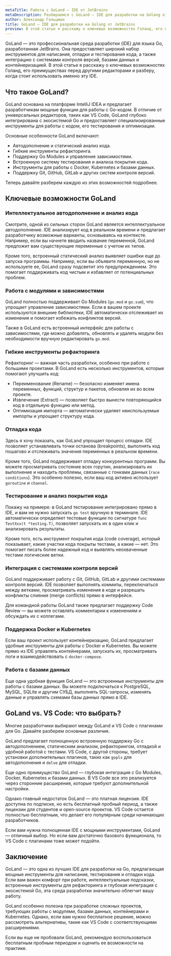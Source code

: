 ```yaml
---
metaTitle: Работа с GoLand — IDE от JetBrains
metaDescription: Разбираемся c GoLand — IDE для разработки на Golang от JetBrains
author: Александр Гольцман
title: GoLand — IDE для разработки на Golang от JetBrains
preview: В этой статье я расскажу о ключевых возможностях Голанд, его преимуществах перед другими редакторами и разберу, когда стоит использовать именно эту IDE
---
```


GoLand — это профессиональная среда разработки (IDE) для языка Go, разработанная JetBrains. Она предоставляет широкий набор инструментов для написания, отладки и тестирования кода, а также интеграцию с системами контроля версий, базами данных и контейнеризацией. В этой статье я расскажу о ключевых возможностях Голанд, его преимуществах перед другими редакторами и разберу, когда стоит использовать именно эту IDE.

## **Что такое GoLand?**

GoLand основана на платформе IntelliJ IDEA и предлагает разработчикам мощные функции для работы с Go-кодом. В отличие от универсальных редакторов, таких как VS Code, GoLand глубоко интегрирована с экосистемой Go и предоставляет специализированные инструменты для работы с кодом, его тестирования и оптимизации.

Основные особенности GoLand включают:

- Автодополнение и статический анализ кода.
- Гибкие инструменты рефакторинга.
- Поддержку Go Modules и управление зависимостями.
- Встроенную систему тестирования и анализа покрытия кода.
- Инструменты для работы с Docker, Kubernetes и базами данных.
- Поддержку Git, GitHub, GitLab и других систем контроля версий.

Теперь давайте разберем каждую из этих возможностей подробнее.

## **Ключевые возможности GoLand**

### **Интеллектуальное автодополнение и анализ кода**

Смотрите, одной из сильных сторон GoLand является интеллектуальное автодополнение. IDE анализирует код в реальном времени и предлагает разработчику возможные варианты, основываясь на контексте. Например, если вы начнете вводить название переменной, GoLand предложит вам существующие переменные с учетом их типов.

Кроме того, встроенный статический анализ выявляет ошибки еще до запуска программы. Например, если вы объявите переменную, но не используете ее, GoLand сразу подсветит это предупреждением. Это помогает поддерживать код чистым и избавляет от потенциальных проблем.

### **Работа с модулями и зависимостями**

GoLand полностью поддерживает Go Modules (`go.mod` и `go.sum`), что упрощает управление зависимостями. Если в вашем проекте используются внешние библиотеки, IDE автоматически отслеживает их изменения и помогает избежать конфликтов версий.

Также в GoLand есть встроенный интерфейс для работы с зависимостями, где можно добавлять, обновлять и удалять модули без необходимости вручную редактировать `go.mod`.

### **Гибкие инструменты рефакторинга**

Рефакторинг — важная часть разработки, особенно при работе с большими проектами. В GoLand есть несколько инструментов, которые помогают улучшить код:

- Переименование (Rename) — безопасно изменяет имена переменных, функций, структур и пакетов, обновляя их во всем проекте.
- Извлечение (Extract) — позволяет быстро вынести повторяющийся код в отдельную функцию или метод.
- Оптимизация импорта — автоматически удаляет неиспользуемые импорты и упрощает структуру кода.

### **Отладка кода**

Здесь я хочу показать, как GoLand упрощает процесс отладки. IDE позволяет устанавливать точки останова (breakpoints), выполнять код пошагово и отслеживать значения переменных в реальном времени.

Кроме того, GoLand поддерживает отладку конкурентных программ. Вы можете просматривать состояние всех горутин, анализировать их выполнение и находить проблемы, связанные с гонками данных (`race conditions`). Это особенно полезно, если ваш код активно использует `goroutine` и `channel`.

### **Тестирование и анализ покрытия кода**

Покажу на примере: в GoLand тестирование интегрировано прямо в IDE, и вам не нужно запускать `go test` вручную в терминале. IDE автоматически определяет тестовые функции по сигнатуре `func TestXxx(t *testing.T)`, позволяет запускать их в один клик и анализировать результаты.

Кроме того, есть инструмент покрытия кода (code coverage), который показывает, какие участки кода покрыты тестами, а какие — нет. Это помогает писать более надежный код и выявлять неохваченные тестами логические ветки.

### **Интеграция с системами контроля версий**

GoLand поддерживает работу с Git, GitHub, GitLab и другими системами контроля версий. IDE позволяет выполнять коммиты, переключаться между ветками, просматривать изменения в коде и разрешать конфликты слияния (merge conflicts) прямо в интерфейсе.

Для командной работы GoLand также предлагает поддержку Code Review — вы можете оставлять комментарии к изменениям и обсуждать их с коллегами.

### **Поддержка Docker и Kubernetes**

Если ваш проект использует контейнеризацию, GoLand предлагает удобные инструменты для работы с Docker и Kubernetes. Вы можете прямо из IDE управлять контейнерами, запускать их, просматривать логи и взаимодействовать с `docker-compose`.

### **Работа с базами данных**

Еще одна удобная функция GoLand — это встроенные инструменты для работы с базами данных. Вы можете подключаться к PostgreSQL, MySQL, SQLite и другим СУБД, выполнять SQL-запросы, изменять данные и управлять схемами базы данных прямо в IDE.

## **GoLand vs. VS Code: что выбрать?**

Многие разработчики выбирают между GoLand и VS Code с плагинами для Go. Давайте разберем основные различия.

GoLand предлагает полноценную встроенную поддержку Go с автодополнением, статическим анализом, рефакторингом, отладкой и удобной работой с тестами. VS Code, с другой стороны, требует установки дополнительных плагинов, таких как `gopls` для автодополнения и `delve` для отладки.

Еще одно преимущество GoLand — глубокая интеграция с Go Modules, Docker, Kubernetes и базами данных. В VS Code все это реализуется через сторонние расширения, которые требуют дополнительной настройки.

Однако главный недостаток GoLand — это платная лицензия. IDE доступна по подписке, но есть бесплатный пробный период, а также лицензии для студентов и open-source проектов. VS Code остается полностью бесплатным, что делает его популярным среди начинающих разработчиков.

Если вам нужна полноценная IDE с мощными инструментами, GoLand — отличный выбор. Но если вам достаточно базового функционала, то VS Code с плагинами тоже может подойти.

## **Заключение**

GoLand — это одна из лучших IDE для разработки на Go, предлагающая мощные инструменты для написания, тестирования и отладки кода. Если вам важен комфорт при работе, интеллектуальные подсказки, встроенные инструменты для рефакторинга и глубокая интеграция с экосистемой Go, эта среда разработки значительно облегчит вашу работу.

GoLand особенно полезна при разработке сложных проектов, требующих работы с модулями, базами данных, контейнерами и Kubernetes. Однако, если вам нужно бесплатное решение, можно рассмотреть альтернативы, такие как VS Code с соответствующими расширениями.

Если вы еще не пробовали GoLand, рекомендую воспользоваться бесплатным пробным периодом и оценить ее возможности на практике.
